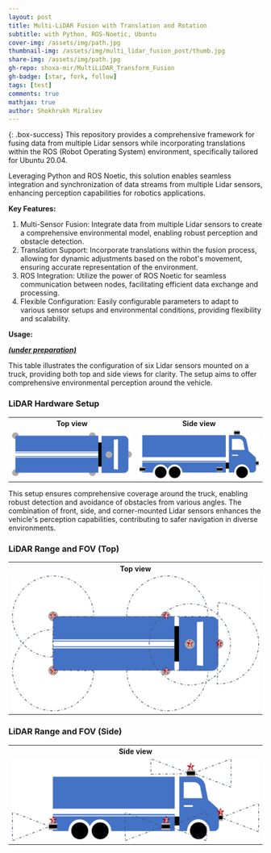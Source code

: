 ```yaml
---
layout: post
title: Multi-LiDAR Fusion with Translation and Rotation
subtitle: with Python, ROS-Noetic, Ubuntu
cover-img: /assets/img/path.jpg
thumbnail-img: /assets/img/multi_lidar_fusion_post/thumb.jpg
share-img: /assets/img/path.jpg
gh-repo: shoxa-mir/MultiLiDAR_Transform_Fusion
gh-badge: [star, fork, follow]
tags: [test]
comments: true
mathjax: true
author: Shokhrukh Miraliev
---
```


{: .box-success}
This repository provides a comprehensive framework for fusing data from multiple Lidar sensors while incorporating translations within the ROS (Robot Operating System) environment, specifically tailored for Ubuntu 20.04. 

Leveraging Python and ROS Noetic, this solution enables seamless integration and synchronization of data streams from multiple Lidar sensors, enhancing perception capabilities for robotics applications.

**Key Features:**

<ol>
<li>Multi-Sensor Fusion: Integrate data from multiple Lidar sensors to create a comprehensive environmental model, enabling robust perception and obstacle detection.</li>
<li>Translation Support: Incorporate translations within the fusion process, allowing for dynamic adjustments based on the robot's movement, ensuring accurate representation of the environment.</li>
<li>ROS Integration: Utilize the power of ROS Noetic for seamless communication between nodes, facilitating efficient data exchange and processing.</li>
<li>Flexible Configuration: Easily configurable parameters to adapt to various sensor setups and environmental conditions, providing flexibility and scalability.</li>
</ol>

**Usage:**
<p><u><i><b>(under preparation)</b></i></u></p>
<!--<ol></ol>-->

This table illustrates the configuration of six Lidar sensors mounted on a truck, providing both top and side views for clarity. The setup aims to offer comprehensive environmental perception around the vehicle.
### LiDAR Hardware Setup
<table style="max-width: 100%;">
    <tr>
        <th>Top view</th>
        <th>Side view</th>
    </tr>
    <tr>
        <td style="width: 50%;"><img src="/assets/img/multi_lidar_fusion_post/fig1/truck_w_lidar_top.svg" style="width: 100%;"></td>
        <td style="width: 50%;"><img src="/assets/img/multi_lidar_fusion_post/fig1/truck_w_lidar_side.svg" style="width: 100%;"></td>
    </tr>
</table>
This setup ensures comprehensive coverage around the truck, enabling robust detection and avoidance of obstacles from various angles. The combination of front, side, and corner-mounted Lidar sensors enhances the vehicle's perception capabilities, contributing to safer navigation in diverse environments.

### LiDAR Range and FOV (Top)
<table style="max-width: 100%;">
    <tr>
        <th>Top view</th>
    </tr>
    <tr>
        <td style="width: 50%;"><img src="/assets/img/multi_lidar_fusion_post/fig2/truck_w_range_top.svg" style="width: 100%;"></td>
    </tr>
</table>

### LiDAR Range and FOV (Side)
<table style="max-width: 100%;">
    <tr>
        <th>Side view</th>
    </tr>
    <tr>
        <td style="width: 50%;"><img src="/assets/img/multi_lidar_fusion_post/fig2/truck_w_range_side.svg" style="width: 100%;"></td>
    </tr>
</table>


